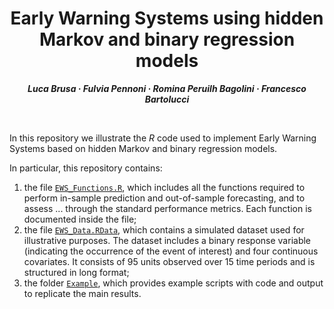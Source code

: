<h1 align="center">Early Warning Systems using hidden Markov and binary regression models</h1>
<p align="center"> <span style="font-size: 14px;"><em><strong>Luca Brusa &middot; Fulvia Pennoni &middot; Romina Peruilh Bagolini &middot; Francesco Bartolucci</strong></em></span> </p>
<br>


In this repository we illustrate the $R$ code used to implement Early Warning Systems based on hidden Markov and binary regression models. 



In particular, this repository contains: 
1. the file [`EWS_Functions.R`](EWS_Functions.R), which includes all the functions required to perform in-sample prediction and out-of-sample forecasting, and to assess ... through the standard performance metrics. Each function is documented inside the file;
2. the file [`EWS_Data.RData`](EWS_Data.RData), which contains a simulated dataset used for illustrative purposes. The dataset includes a binary response variable (indicating the occurrence of the event of interest) and four continuous covariates. It consists of 95 units observed over 15 time periods and is structured in long format;
3. the folder [`Example`](Example), which provides example scripts with code and output to replicate the main results.



